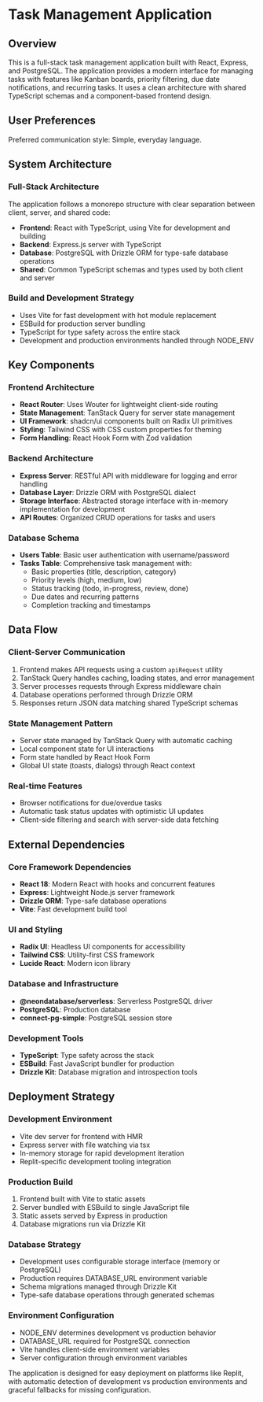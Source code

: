 # Task Management Application

## Overview

This is a full-stack task management application built with React, Express, and PostgreSQL. The application provides a modern interface for managing tasks with features like Kanban boards, priority filtering, due date notifications, and recurring tasks. It uses a clean architecture with shared TypeScript schemas and a component-based frontend design.

## User Preferences

Preferred communication style: Simple, everyday language.

## System Architecture

### Full-Stack Architecture
The application follows a monorepo structure with clear separation between client, server, and shared code:

- **Frontend**: React with TypeScript, using Vite for development and building
- **Backend**: Express.js server with TypeScript
- **Database**: PostgreSQL with Drizzle ORM for type-safe database operations
- **Shared**: Common TypeScript schemas and types used by both client and server

### Build and Development Strategy
- Uses Vite for fast development with hot module replacement
- ESBuild for production server bundling
- TypeScript for type safety across the entire stack
- Development and production environments handled through NODE_ENV

## Key Components

### Frontend Architecture
- **React Router**: Uses Wouter for lightweight client-side routing
- **State Management**: TanStack Query for server state management
- **UI Framework**: shadcn/ui components built on Radix UI primitives
- **Styling**: Tailwind CSS with CSS custom properties for theming
- **Form Handling**: React Hook Form with Zod validation

### Backend Architecture
- **Express Server**: RESTful API with middleware for logging and error handling
- **Database Layer**: Drizzle ORM with PostgreSQL dialect
- **Storage Interface**: Abstracted storage interface with in-memory implementation for development
- **API Routes**: Organized CRUD operations for tasks and users

### Database Schema
- **Users Table**: Basic user authentication with username/password
- **Tasks Table**: Comprehensive task management with:
  - Basic properties (title, description, category)
  - Priority levels (high, medium, low)
  - Status tracking (todo, in-progress, review, done)
  - Due dates and recurring patterns
  - Completion tracking and timestamps

## Data Flow

### Client-Server Communication
1. Frontend makes API requests using a custom `apiRequest` utility
2. TanStack Query handles caching, loading states, and error management
3. Server processes requests through Express middleware chain
4. Database operations performed through Drizzle ORM
5. Responses return JSON data matching shared TypeScript schemas

### State Management Pattern
- Server state managed by TanStack Query with automatic caching
- Local component state for UI interactions
- Form state handled by React Hook Form
- Global UI state (toasts, dialogs) through React context

### Real-time Features
- Browser notifications for due/overdue tasks
- Automatic task status updates with optimistic UI updates
- Client-side filtering and search with server-side data fetching

## External Dependencies

### Core Framework Dependencies
- **React 18**: Modern React with hooks and concurrent features
- **Express**: Lightweight Node.js server framework
- **Drizzle ORM**: Type-safe database operations
- **Vite**: Fast development build tool

### UI and Styling
- **Radix UI**: Headless UI components for accessibility
- **Tailwind CSS**: Utility-first CSS framework
- **Lucide React**: Modern icon library

### Database and Infrastructure
- **@neondatabase/serverless**: Serverless PostgreSQL driver
- **PostgreSQL**: Production database
- **connect-pg-simple**: PostgreSQL session store

### Development Tools
- **TypeScript**: Type safety across the stack
- **ESBuild**: Fast JavaScript bundler for production
- **Drizzle Kit**: Database migration and introspection tools

## Deployment Strategy

### Development Environment
- Vite dev server for frontend with HMR
- Express server with file watching via tsx
- In-memory storage for rapid development iteration
- Replit-specific development tooling integration

### Production Build
1. Frontend built with Vite to static assets
2. Server bundled with ESBuild to single JavaScript file
3. Static assets served by Express in production
4. Database migrations run via Drizzle Kit

### Database Strategy
- Development uses configurable storage interface (memory or PostgreSQL)
- Production requires DATABASE_URL environment variable
- Schema migrations managed through Drizzle Kit
- Type-safe database operations through generated schemas

### Environment Configuration
- NODE_ENV determines development vs production behavior
- DATABASE_URL required for PostgreSQL connection
- Vite handles client-side environment variables
- Server configuration through environment variables

The application is designed for easy deployment on platforms like Replit, with automatic detection of development vs production environments and graceful fallbacks for missing configuration.